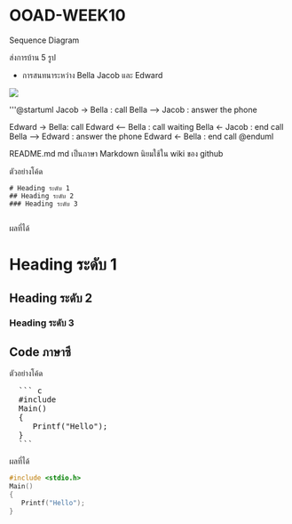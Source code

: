 # OOAD-WEEK10
Sequence Diagram

ส่งการบ้าน 5 รูป
* การสนทนาระหว่าง Bella Jacob และ Edward

![](http://www.plantuml.com/plantuml/img/RO_12O0m34NldI8BP04HAO8NjuWsg12hr4hNjz0IKBmbFxptYRqYXNZlOaQQZmcmWvv521gOISIK1NDSxWsGln87Y2l3kHwUZHbSek0KhMHDMyIN4H9jSVDBDRUeOlRksraTFwLgLxdYDa_veGS0)


'''@startuml
Jacob -> Bella : call
Bella --> Jacob : answer the phone

Edward -> Bella: call
Edward <-- Bella : call waiting
Bella <- Jacob : end call
Bella --> Edward : answer the phone
Edward <- Bella : end call
@enduml

README.md 
md เป็นภาษา Markdown นิยมใช้ใน wiki ของ github 

ตัวอย่างโค้ด
```
# Heading ระดับ 1 
## Heading ระดับ 2
### Heading ระดับ 3
 
```

ผลที่ได้
# Heading ระดับ 1 
## Heading ระดับ 2
### Heading ระดับ 3


## Code ภาษาซี

ตัวอย่างโค้ด
<pre>
  ``` c
  #include <stdio.h>
  Main()
  {
     Printf("Hello");
  }
  ```
</pre> 
ผลที่ได้
  ``` c
  #include <stdio.h>
  Main()
  {
     Printf("Hello");
  }
  ```
 
